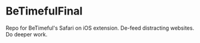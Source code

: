 # BeTimefulFinal
Repo for BeTimeful's Safari on iOS extension. De-feed distracting websites. Do deeper work.  
